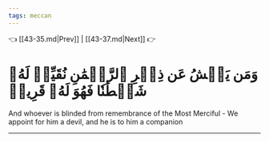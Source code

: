 ```yaml
---
tags: meccan
---
```


👈 [[43-35.md|Prev]] | [[43-37.md|Next]] 👉

# وَمَن يَعۡشُ عَن ذِكۡرِ ٱلرَّحۡمَٰنِ نُقَيِّضۡ لَهُۥ شَيۡطَٰنٗا فَهُوَ لَهُۥ قَرِينٞ

And whoever is blinded from remembrance of the Most Merciful - We appoint for him a devil, and he is to him a companion

---

